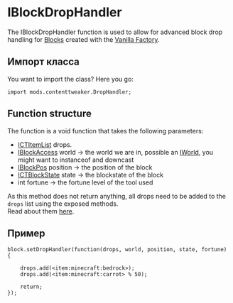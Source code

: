 # IBlockDropHandler

The IBlockDropHandler function is used to allow for advanced block drop handling for [Blocks](/Mods/ContentTweaker/Vanilla/Creatable_Content/Block/) created with the [Vanilla Factory](/Mods/ContentTweaker/Vanilla/Creatable_Content/VanillaFactory/).

## Импорт класса

You want to import the class? Here you go:

```zenscript
import mods.contenttweaker.DropHandler;
```

## Function structure

The function is a void function that takes the following parameters:

- [ICTItemList](/Mods/ContentTweaker/Vanilla/Types/Drops/ICTItemList/) drops.
- [IBlockAccess](/Vanilla/World/IBlockAccess/) world -> the world we are in, possible an [IWorld](/Mods/ContentTweaker/Vanilla/Types/World/IWorld/), you might want to instanceof and downcast
- [IBlockPos](/Vanilla/World/IBlockPos/) position -> the position of the block
- [ICTBlockState](/Mods/ContentTweaker/Vanilla/Types/Block/ICTBlockState/) state -> the blockstate of the block
- int fortune -> the fortune level of the tool used

As this method does not return anything, all drops need to be added to the `drops` list using the exposed methods.  
Read about them [here](/Mods/ContentTweaker/Vanilla/Types/Drops/ICTItemList/).

## Пример

```zenscript
block.setDropHandler(function(drops, world, position, state, fortune) {

    drops.add(<item:minecraft:bedrock>);
    drops.add(<item:minecraft:carrot> % 50);

    return;
});
```